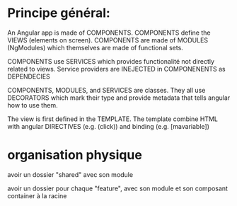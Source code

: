 

# Principe général: 

An Angular app is made of COMPONENTS. COMPONENTS define the VIEWS (elements on screen). COMPONENTS are made of MODULES (NgModules) which themselves are made of functional sets. 

COMPONENTS use SERVICES which provides functionalité not directly related to views. Service providers are INEJECTED in COMPONENENTS as DEPENDECIES


COMPONENTS, MODULES, and SERVICES are classes. They all use DECORATORS which mark their type and provide metadata that tells angular how to use them. 


The view is first defined in the TEMPLATE. The template combine HTML with angular DIRECTIVES (e.g. (click)) and binding (e.g. [mavariable])

# organisation physique

avoir un dossier "shared" avec son module

avoir un dossier pour chaque "feature", avec son module et son composant container à la racine

